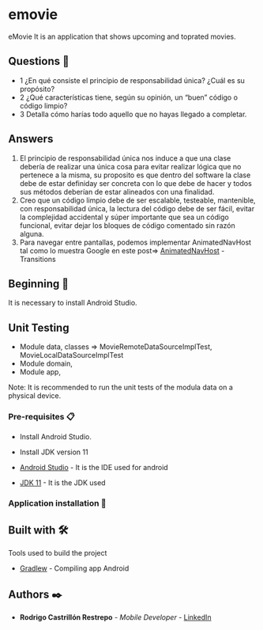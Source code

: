 # emovie

eMovie It is an application that shows upcoming and toprated movies.


## Questions 🤔

* 1 ¿En qué consiste el principio de responsabilidad única? ¿Cuál es su propósito?
* 2 ¿Qué características tiene, según su opinión, un “buen” código o código limpio?
* 3 Detalla cómo harías todo aquello que no hayas llegado a completar.

## Answers

1) El principio de responsabilidad única nos induce a que una clase debería de realizar una única cosa para evitar realizar lógica que no pertenece a la misma, su proposito es que dentro del software
la clase debe de estar definiday ser concreta con lo que debe de hacer y todos sus métodos deberían de estar alineados con una finalidad.
2) Creo que un código limpio debe de ser escalable, testeable, mantenible, con responsabilidad única, la lectura del código debe de ser fácil, evitar la complejidad accidental y súper importante
que sea un código funcional, evitar dejar los bloques de código comentado sin razón alguna.
3) Para navegar entre pantallas, podemos implementar AnimatedNavHost tal como lo muestra Google en este 
post=> [AnimatedNavHost](https://google.github.io/accompanist/navigation-animation/) - Transitions

## Beginning 🚀

It is necessary to install Android Studio.

## Unit Testing

* Module data, classes => MovieRemoteDataSourceImplTest, MovieLocalDataSourceImplTest
* Module domain, 
* Module app, 

Note: It is recommended to run the unit tests of the modula data on a physical device.
### Pre-requisites 📋

* Install Android Studio.
* Install JDK version 11

* [Android Studio](https://developer.android.com/studio) - It is the IDE used for android
* [JDK 11](https://medium.com/@kirebyte/using-homebrew-to-install-java-jdk11-on-macos-2021-4a90aa276f1c) - It is the JDK used

### Application installation  🔧

## Built with 🛠️

Tools used to build the project

* [Gradlew](https://docs.gradle.org/current/userguide/gradle_wrapper.html) - Compiling app Android

## Authors ✒️

* **Rodrigo Castrillón Restrepo** - *Mobile Developer* - [LinkedIn](https://www.linkedin.com/in/rodrigocastrillonrestrepo61b11a137)
